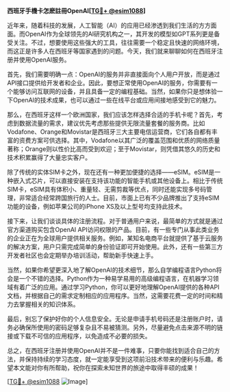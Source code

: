 **西班牙手機卡怎麽註冊OpenAI[[TG💪+ @esim1088](https://t.me/s/esim1088)]**

近年来，随着科技的发展，人工智能（AI）的应用已经渗透到我们生活的方方面面。而OpenAI作为全球领先的AI研究机构之一，其开发的模型如GPT系列更是备受关注。不过，想要使用这些强大的工具，往往需要一个稳定且快速的网络环境，而这正是许多人在西班牙等国家遇到的问题。今天，我们就来聊聊如何在西班牙注册并使用OpenAI服务。

首先，我们需要明确一点：OpenAI的服务并非直接面向个人用户开放，而是通过API接口提供给开发者和企业。因此，要想正常使用OpenAI的服务，你需要有一个能够访问互联网的设备，并且具备一定的编程基础。当然，如果你只是想体验一下OpenAI的技术成果，也可以通过一些在线平台或应用间接地感受到它的魅力。

那么，在西班牙这样一个欧洲国家，我们应该怎样选择合适的手机卡呢？首先，考虑到数据流量的需求，建议优先考虑那些提供无限流量套餐的服务商。比如Vodafone、Orange和Movistar是西班牙三大主要电信运营商，它们各自都有丰富的资费方案可供选择。其中，Vodafone以其广泛的覆盖范围和优质的网络质量著称；Orange则以性价比高而受到欢迎；至于Movistar，则凭借其悠久的历史和技术积累赢得了大量忠实客户。

除了传统的实体SIM卡之外，现在还有一种更加便捷的选择——eSIM。eSIM是一种嵌入式芯片，可以直接安装在支持该功能的智能手机或其他设备上。相比于传统SIM卡，eSIM具有体积小、重量轻、无需剪裁等优点，同时还能实现多号码管理，非常适合经常跨国旅行的人士。目前，市面上已有不少品牌推出了支持eSIM功能的设备，例如苹果公司的iPhone XS及以上型号均支持此技术。

接下来，让我们谈谈具体的注册流程。对于普通用户来说，最简单的方式就是通过官方渠道购买包含OpenAI API访问权限的产品。目前，有一些专门从事此类业务的企业正在为全球用户提供相关服务。例如，某知名电商平台就提供了基于云服务的解决方案，用户只需完成简单的身份验证即可开始使用。此外，还有一些第三方开发者社区也会定期举办培训活动，帮助新手快速上手。

当然，如果你希望更深入地了解OpenAI的技术细节，那么自学编程语言Python将会是一个不错的选择。Python作为一种易学易用的高级编程语言，在机器学习领域有着广泛的应用。通过学习Python，你可以更好地理解OpenAI提供的各种API文档，并根据自己的需求定制相应的应用程序。当然，这需要花费一定的时间和精力去掌握相关的知识体系。

最后，别忘了保护好你的个人信息安全。无论是申请手机号码还是注册账户时，请务必确保所使用的密码足够复杂且不易被猜测。另外，尽量避免点击来源不明的链接或下载不可信的应用程序，以免造成不必要的损失。

总之，在西班牙注册并使用OpenAI并不是一件难事，只要你能找到适合自己的方法，并保持持续的学习态度，就一定能享受到这项前沿技术带来的便利与乐趣。希望本文能对你有所帮助，祝你在探索未知世界的旅途中取得丰硕的成果！

[[TG💪+ @esim1088](https://t.me/s/esim1088) ![Image](https://i.postimg.cc/4NQfJmqS/Snipaste-2025-05-13-00-14-12.png)]